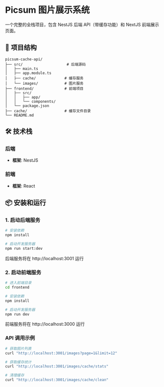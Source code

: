 # Picsum 图片展示系统

一个完整的全栈项目，包含 NestJS 后端 API（带缓存功能）和 NextJS 前端展示页面。

## 🚀 项目结构

```
picsum-cache-api/
├── src/                    # 后端源码
│   ├── main.ts
│   ├── app.module.ts
│   ├── cache/             # 缓存服务
│   └── images/            # 图片服务
├── frontend/              # 前端项目
│   ├── src/
│   │   ├── app/
│   │   └── components/
│   └── package.json
├── cache/                 # 缓存文件目录
└── README.md
```

## 🛠️ 技术栈

### 后端
- **框架**: NestJS

### 前端
- **框架**: React

## 📦 安装和运行

### 1. 启动后端服务

```bash
# 安装依赖
npm install

# 启动开发服务器
npm run start:dev
```

后端服务将在 http://localhost:3001 运行

### 2. 启动前端服务

```bash
# 进入前端目录
cd frontend

# 安装依赖
npm install

# 启动开发服务器
npm run dev
```

前端服务将在 http://localhost:3000 运行
  
 
### API 调用示例
```bash
# 获取图片列表
curl "http://localhost:3001/images?page=1&limit=12"

# 获取缓存统计
curl "http://localhost:3001/images/cache/stats"

# 清理缓存
curl "http://localhost:3001/images/cache/clean"
``` 